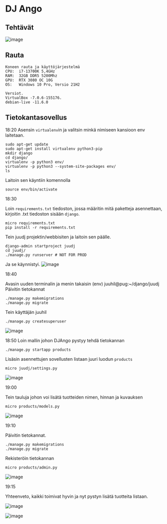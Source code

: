 # DJ Ango

## Tehtävät

![image](https://user-images.githubusercontent.com/122887067/221422325-a22ef7dd-367e-4e7f-8d4c-d7fff86988d3.png)

## Rauta

    Koneen rauta ja käyttöjärjestelmä
    CPU:  i7-13700K 5,4GHz
    RAM:  32GB DDR5 5200Mhz
    GPU:  RTX 3080 OC 10G
    OS:   Windows 10 Pro, Versio 21H2
    
    Versiot. 
    VirtualBox -7.0.6-155176.
    debian-live -11.6.0
    
## Tietokantasovellus
18:20
Asensin ``virtualenv``in ja valitsin minkä nimiseen kansioon env laitetaan.

    sudo apt-get update
    sudo apt-get install virtualenv python3-pip
    mkdir django
    cd django/
    virtualenv -p python3 env/
    virtualenv -p python3 --system-site-packages env/
    ls

Laitoin sen käyntiin komennolla

    source env/bin/activate
    
18:30 

Loin ``requirements.txt`` tiedoston, jossa määritin mitä paketteja asennettaan, kirjoitin .txt tiedoston sisään ``django``.

    micro requirements.txt
    pip install -r requirements.txt
    
Tein juudj projektin/webbisiten ja laitoin sen päälle.

    django-admin startproject juudj
    cd juudj/
    ./manage.py runserver # NOT FOR PROD

Ja se käynnistyi. 
![image](https://user-images.githubusercontent.com/122887067/221423559-c238cd67-25cd-4b10-b3f5-3dc4370290db.png)

18:40

Avasin uuden terminalin ja menin takaisin (env) juuhil@pug:~/django/juudj
Päivitin tietokannat

    ./manage.py makemigrations
    ./manage.py migrate

Tein käyttäjän juuhil

    ./manage.py createsuperuser

![image](https://user-images.githubusercontent.com/122887067/221424175-5d501767-0298-4355-b09a-f0ec215a3a0f.png)

18:50
Loin mallin johon DJAngo pystyy tehdä tietokannan

    ./manage.py startapp products

Lisäsin asennettujen sovellusten listaan juuri luodun ``products``

    micro juudj/settings.py
    
![image](https://user-images.githubusercontent.com/122887067/221424592-8c0cfc04-cf40-4105-8efc-52de5ac5368d.png)

19:00

Tein tauluja johon voi lisätä tuotteiden nimen, hinnan ja kuvauksen

    micro products/models.py
  
![image](https://user-images.githubusercontent.com/122887067/221425183-5212e01a-2e1b-4fc7-993e-c245dd2035bf.png)

19:10

Päivitin tietokannat.
   
    ./manage.py makemigrations
    ./manage.py migrate

Rekisteröin tietokannan

    micro products/admin.py
    
![image](https://user-images.githubusercontent.com/122887067/221425039-59d0494d-e030-4659-82d9-de214441d00c.png)

19:15

Yhteenveto, kaikki toimivat hyvin ja nyt pystyn lisätä tuotteita listaan.

![image](https://user-images.githubusercontent.com/122887067/221425458-65caa528-d8e4-4183-9da7-919a678092f1.png)

![image](https://user-images.githubusercontent.com/122887067/221425548-2ea9f340-135d-4179-ae50-22fc721155dd.png)
